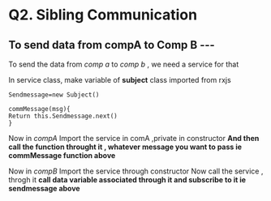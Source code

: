 # Q2. Sibling Communication

## To send data from compA to Comp B --- 
 To send the data from _comp a_ to _comp b_ , we need a service for that
	
In service class, make variable of **subject** class imported from rxjs
```
Sendmessage=new Subject()

commMessage(msg){
Return this.Sendmessage.next()
}
```

Now in _compA_
Import the service in comA ,private in constructor
**And then call the function throught it , whatever message you want to pass ie commMessage function above**


Now in _compB_
Import the service through constructor 
Now call the service , throgh it **call data variable associated through it and subscribe to it ie sendmessage above**
